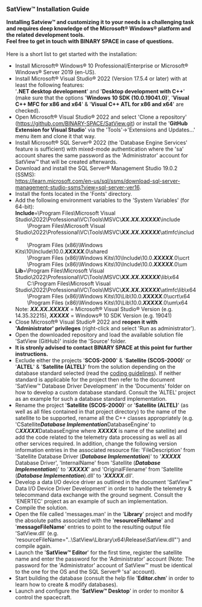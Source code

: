 ### SatView™ Installation Guide<br />
**Installing Satview™ and customizing it to your needs is a challenging task and requires deep knowledge of the Microsoft® Windows® platform and the related development tools.<br />Feel free to get in touch with BINARY SPACE in case of questions.**<br /><br />Here is a short list to get started with the installation:
- Install Microsoft® Windows® 10 Professional/Enterprise or Microsoft® Windows® Server 2019 (en-US).
- Install Microsoft® Visual Studio® 2022 (Version 17.5.4 or later) with at least the following features:<br />'**.NET desktop development**' and '**Desktop development with C++**' (make sure that the options '**Windows 10 SDK (10.0.19041.0)**', '**Visual C++ MFC for x86 and x64**' & '**Visual C++ ATL for x86 and x64**' are checked).
- Open Microsoft® Visual Studio® 2022 and select 'Clone a repository' (https://github.com/BINARY-SPACE/SatView.git) or install the '**GitHub Extension for Visual Studio**' via the 'Tools'->'Extensions and Updates...' menu item and clone it that way.
- Install Microsoft® SQL Server® 2022 (the 'Database Engine Services' feature is sufficient) with mixed-mode authentication where the 'sa' account shares the same password as the 'Administrator' account for SatView™ that will be created afterwards.
- Download and install the SQL Server® Management Studio 19.0.2 (SSMS):<br />https://learn.microsoft.com/en-us/sql/ssms/download-sql-server-management-studio-ssms?view=sql-server-ver16.
- Install the fonts located in the 'Fonts' directory.
- Add the following environment variables to the 'System Variables' (for 64-bit):<br />
**Include**=\Program Files\Microsoft Visual Studio\2022\Professional\VC\Tools\MSVC\\***XX.XX.XXXXX***\\include<br/>&nbsp;&nbsp;&nbsp;&nbsp;&nbsp;&nbsp;&nbsp;&nbsp;\Program Files\Microsoft Visual Studio\2022\Professional\VC\Tools\MSVC\\***XX.XX.XXXXX***\\atlmfc\include<br/>&nbsp;&nbsp;&nbsp;&nbsp;&nbsp;&nbsp;&nbsp;&nbsp;\Program Files (x86)\Windows Kits\10\Include\10.0.***XXXXX***.0\shared<br/>&nbsp;&nbsp;&nbsp;&nbsp;&nbsp;&nbsp;&nbsp;&nbsp;\Program Files (x86)\Windows Kits\10\Include\10.0.***XXXXX***.0\ucrt<br />&nbsp;&nbsp;&nbsp;&nbsp;&nbsp;&nbsp;&nbsp;&nbsp;\Program Files (x86)\Windows Kits\10\Include\10.0.***XXXXX***.0\um<br />
**Lib**=\Program Files\Microsoft Visual Studio\2022\Professional\VC\Tools\MSVC\\***XX.XX.XXXXX***\\lib\x64<br/>&nbsp;&nbsp;&nbsp;&nbsp;&nbsp;&nbsp;&nbsp;&nbsp;C:\Program Files\Microsoft Visual Studio\2022\Professional\VC\Tools\MSVC\\***XX.XX.XXXXX***\\atlmfc\lib\x64<br/>&nbsp;&nbsp;&nbsp;&nbsp;&nbsp;&nbsp;&nbsp;&nbsp;\Program Files (x86)\Windows Kits\10\Lib\10.0.***XXXXX***.0\ucrt\x64<br/>&nbsp;&nbsp;&nbsp;&nbsp;&nbsp;&nbsp;&nbsp;&nbsp;\Program Files (x86)\Windows Kits\10\Lib\10.0.***XXXXX***.0\um\x64<br />
Note: ***XX.XX.XXXXX*** = Microsoft® Visual Studio® Version (e.g. 14.35.32215), ***XXXXX*** = Windows® 10 SDK Version (e.g. 19041)
- Close Microsoft® Visual Studio® 2022 and **reopen it with 'Administrator' privileges** (right-click and select 'Run as administrator').
- Open the downloaded repository and load the available solution file 'SatView (GitHub)' inside the 'Source' folder.
- **It is stronly advised to contact BINARY SPACE at this point for further instructions.**
- Exclude either the projects '**SCOS-2000**' & '**Satellite (SCOS-2000)**' or '**ALTEL**' & '**Satellite (ALTEL)**' from the solution depending on the database standard selected (read the [coding guidelines](Coding.md)). If neither standard is applicable for the project then refer to the document 'SatView™ Database Driver Development' in the 'Documents' folder on how to develop a custom database standard. Consult the 'ALTEL' project as an example for such a database standard implementation.
- Rename the project '**Satellite (SCOS-2000)**' or '**Satellite (ALTEL)**' (as well as all files contained in that project directory) to the name of the satellite to be supported, rename all the C++ classes appropriately (e.g. 'CSatellite***Database Implementation***DatabaseEngine' to C***XXXXX***DatabaseEngine where ***XXXXX*** is name of the satellite) and add the code related to the telemetry data processing as well as all other services required. In addition, change the following version information entries in the associated resource file: 'FileDescription' from 'Satellite Database Driver (***Database Implementation***)' to '***XXXXX*** Database Driver', 'InternalName' from 'Satellite (***Database Implementation***)' to '***XXXXX***' and 'OriginalFilename' from 'Satellite (***Database Implementation***).dll' to '***XXXXX***.dll'.
- Develop a data I/O device driver as outlined in the document 'SatView™ Data I/O Device Driver Development' in order to handle the telemetry & telecommand data exchange with the ground segment. Consult the 'ENERTEC' project as an example of such an implementation.
- Compile the solution.
- Open the file called 'messages.man' in the '**Library**' project and modify the absolute paths associated with the '**resourceFileName**' and '**messageFileName**' entries to point to the resulting output file 'SatView.dll' (e.g. 'resourceFileName="..\SatView\Library\x64\Release\SatView.dll"') and compile again.
- Launch the '**SatView™ Editor**' for the first time, register the satellite name and enter the password for the 'Administrator' account (Note: The password for the 'Administrator' account of SatView™ must be identical to the one for the OS and the SQL Server® 'sa' account).
- Start building the database (consult the help file '**Editor.chm**' in order to learn how to create & modify databases).
- Launch and configure the '**SatView™ Desktop**' in order to monitor & control the spacecraft.
